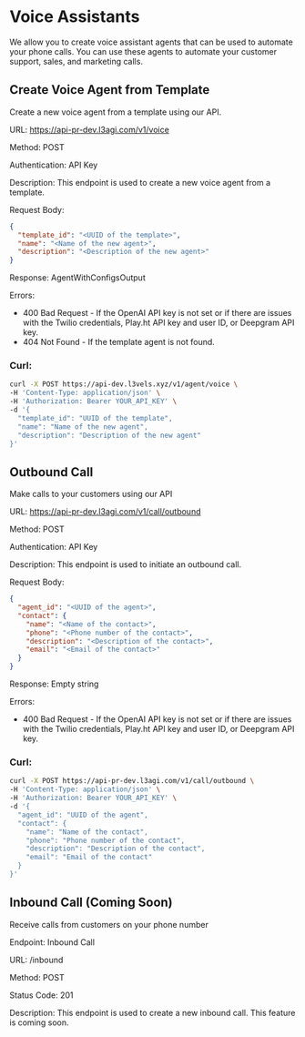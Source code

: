 # Voice Assistants

We allow you to create voice assistant agents that can be used to automate your phone calls. You can use these agents to automate your customer support, sales, and marketing calls.

## Create Voice Agent from Template

Create a new voice agent from a template using our API.

URL: https://api-pr-dev.l3agi.com/v1/voice

Method: POST

Authentication: API Key

Description: This endpoint is used to create a new voice agent from a template.

Request Body:

```json
{
  "template_id": "<UUID of the template>",
  "name": "<Name of the new agent>",
  "description": "<Description of the new agent>"
}
```

Response: AgentWithConfigsOutput

Errors:

- 400 Bad Request - If the OpenAI API key is not set or if there are issues with the Twilio credentials, Play.ht API key and user ID, or Deepgram API key.
- 404 Not Found - If the template agent is not found.

### Curl:

```bash
curl -X POST https://api-dev.l3vels.xyz/v1/agent/voice \
-H 'Content-Type: application/json' \
-H 'Authorization: Bearer YOUR_API_KEY' \
-d '{
  "template_id": "UUID of the template",
  "name": "Name of the new agent",
  "description": "Description of the new agent"
}'
```

## Outbound Call

Make calls to your customers using our API

URL: https://api-pr-dev.l3agi.com/v1/call/outbound

Method: POST

Authentication: API Key

Description: This endpoint is used to initiate an outbound call.

Request Body:

```json
{
  "agent_id": "<UUID of the agent>",
  "contact": {
    "name": "<Name of the contact>",
    "phone": "<Phone number of the contact>",
    "description": "<Description of the contact>",
    "email": "<Email of the contact>"
  }
}
```

Response: Empty string

Errors:

- 400 Bad Request - If the OpenAI API key is not set or if there are issues with the Twilio credentials, Play.ht API key and user ID, or Deepgram API key.

### Curl:

```bash
curl -X POST https://api-pr-dev.l3agi.com/v1/call/outbound \
-H 'Content-Type: application/json' \
-H 'Authorization: Bearer YOUR_API_KEY' \
-d '{
  "agent_id": "UUID of the agent",
  "contact": {
    "name": "Name of the contact",
    "phone": "Phone number of the contact",
    "description": "Description of the contact",
    "email": "Email of the contact"
  }
}'
```

## Inbound Call (Coming Soon)

Receive calls from customers on your phone number

Endpoint: Inbound Call

URL: /inbound

Method: POST

Status Code: 201

Description: This endpoint is used to create a new inbound call. This feature is coming soon.
